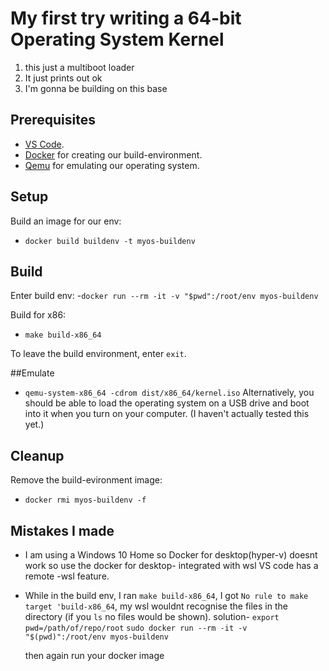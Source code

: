 # My first try writing a 64-bit Operating System Kernel
1. this just a multiboot loader
2. It just prints out ok
3. I'm gonna be building on this base
## Prerequisites
 - [VS Code](https://code.visualstudio.com/).
 - [Docker](https://www.docker.com/) for creating our build-environment.
 - [Qemu](https://www.qemu.org/) for emulating our operating system.
 
 ## Setup
 Build an image for our env:
  - `docker build buildenv -t myos-buildenv`
  
## Build

Enter build env:
-`docker run --rm -it -v "$pwd":/root/env myos-buildenv`

Build for x86:
- `make build-x86_64`

To leave the build environment, enter `exit`.

##Emulate
- `qemu-system-x86_64 -cdrom dist/x86_64/kernel.iso`
Alternatively, you should be able to load the operating system on a USB drive and boot into it when you turn on your computer. (I haven't actually tested this yet.)

## Cleanup

Remove the build-evironment image:
 - `docker rmi myos-buildenv -f`
 
## Mistakes I made
 - I am using a Windows 10 Home so Docker for desktop(hyper-v) doesnt work so use the docker for desktop- integrated with wsl
 VS code has a remote -wsl feature.
 
 - While in the build env, I ran `make build-x86_64`, I got `No rule to make target 'build-x86_64`,
 my wsl wouldnt recognise the files in the directory (if you `ls` no files would be shown).
 solution-
    `export pwd=/path/of/repo/root`
    `sudo docker run --rm -it -v "$(pwd)":/root/env myos-buildenv`

    then again run your docker image
   
